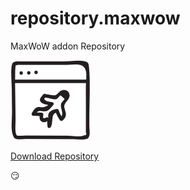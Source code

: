 # repository.maxwow
MaxWoW addon Repository

![GitHub Logo](https://github.com/maxgrass/kodi.addons.repository.maxwow/raw/master/repository.maxwow/icon.png)

[Download Repository](https://github.com/maxgrass/kodi.addons.repository.maxwow/raw/master/repository.maxwow/repository.maxwow-0.0.1.zip)

😏
